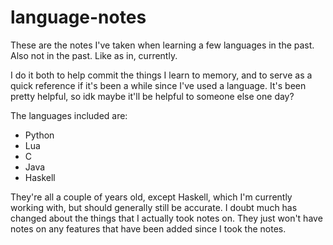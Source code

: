 # language-notes

These are the notes I've taken when learning a few languages in the past. Also not in the past. Like as in, currently.

I do it both to help commit the things I learn to memory, and to serve as a quick reference if it's been a while since
I've used a language. It's been pretty helpful, so idk maybe it'll be helpful to someone else one day?

The languages included are:
 - Python
 - Lua
 - C
 - Java
 - Haskell

They're all a couple of years old, except Haskell, which I'm currently working with, but should generally still be
accurate. I doubt much has changed about the things that I actually took notes on. They just won't have notes on any
features that have been added since I took the notes.
